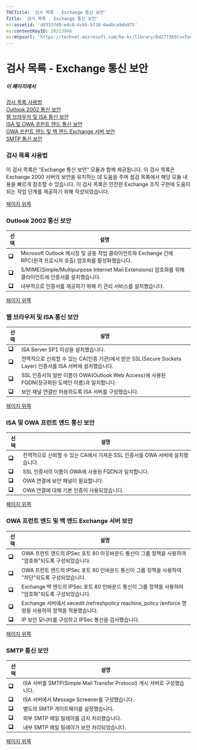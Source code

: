 ```yaml
---
TOCTitle: '검사 목록 - Exchange 통신 보안'
Title: '검사 목록 - Exchange 통신 보안'
ms:assetid: 'dd3337d9-e4c0-4cb5-bf18-6a4bca9da975'
ms:contentKeyID: 20213948
ms:mtpsurl: 'https://technet.microsoft.com/ko-kr/library/Dd277369(v=TechNet.10)'
---
```


검사 목록 - Exchange 통신 보안
==============================

##### 이 페이지에서

[](#xsltsection121121120120)[검사 목록 사용법](#xsltsection121121120120)  
[](#xsltsection122121120120)[Outlook 2002 통신 보안](#xsltsection122121120120)  
[](#xsltsection124121120120)[웹 브라우저 및 ISA 통신 보안](#xsltsection124121120120)  
[](#xsltsection126121120120)[ISA 및 OWA 프런트 엔드 통신 보안](#xsltsection126121120120)  
[](#xsltsection128121120120)[OWA 프런트 엔드 및 백 엔드 Exchange 서버 보안](#xsltsection128121120120)  
[](#xsltsection130121120120)[SMTP 통신 보안](#xsltsection130121120120)  

### 검사 목록 사용법

이 검사 목록은 "Exchange 통신 보안" 모듈과 함께 제공됩니다. 이 검사 목록은 Exchange 2000 서버의 보안을 유지하는 데 도움을 주며 점검 목록에서 해당 모듈 내용을 빠르게 참조할 수 있습니다. 이 검사 목록은 안전한 Exchange 조직 구현에 도움이 되는 작업 단계를 제공하기 위해 작성되었습니다.

[](#mainsection)[페이지 위쪽](#mainsection)

### Outlook 2002 통신 보안

| 선택                                                                                 | 설명                                                                                                              |
|--------------------------------------------------------------------------------------|-------------------------------------------------------------------------------------------------------------------|
| ![](images/Dd277369.mnp_checkbox(ko-kr,TechNet.10).gif) | Microsoft Outlook 메시징 및 공동 작업 클라이언트와 Exchange 간에 RPC(원격 프로시저 호출) 암호화를 활성화했습니다. |
| ![](images/Dd277369.mnp_checkbox(ko-kr,TechNet.10).gif) | S/MIME(Simple/Multipurpose Internet Mail Extensions) 암호화를 위해 클라이언트에 인증서를 설치했습니다.            |
| ![](images/Dd277369.mnp_checkbox(ko-kr,TechNet.10).gif) | 내부적으로 인증서를 제공하기 위해 키 관리 서비스를 설치했습니다.                                                  |

[](#mainsection)[페이지 위쪽](#mainsection)

### 웹 브라우저 및 ISA 통신 보안

| 선택                                                                                 | 설명                                                                                                         |
|--------------------------------------------------------------------------------------|--------------------------------------------------------------------------------------------------------------|
| ![](images/Dd277369.mnp_checkbox(ko-kr,TechNet.10).gif) | ISA Server SP1 이상을 설치했습니다.                                                                          |
| ![](images/Dd277369.mnp_checkbox(ko-kr,TechNet.10).gif) | 전역적으로 신뢰할 수 있는 CA(인증 기관)에서 받은 SSL(Secure Sockets Layer) 인증서를 ISA 서버에 설치했습니다. |
| ![](images/Dd277369.mnp_checkbox(ko-kr,TechNet.10).gif) | SSL 인증서의 일반 이름이 OWA(Outlook Web Access)에 사용된 FQDN(정규화된 도메인 이름)과 일치합니다.           |
| ![](images/Dd277369.mnp_checkbox(ko-kr,TechNet.10).gif) | 보안 채널 연결만 허용하도록 ISA 서버를 구성했습니다.                                                         |

[](#mainsection)[페이지 위쪽](#mainsection)

### ISA 및 OWA 프런트 엔드 통신 보안

| 선택                                                                                 | 설명                                                                          |
|--------------------------------------------------------------------------------------|-------------------------------------------------------------------------------|
| ![](images/Dd277369.mnp_checkbox(ko-kr,TechNet.10).gif) | 전역적으로 신뢰할 수 있는 CA에서 가져온 SSL 인증서를 OWA 서버에 설치했습니다. |
| ![](images/Dd277369.mnp_checkbox(ko-kr,TechNet.10).gif) | SSL 인증서의 이름이 OWA에 사용된 FQDN과 일치합니다.                           |
| ![](images/Dd277369.mnp_checkbox(ko-kr,TechNet.10).gif) | OWA 연결에 보안 채널이 필요합니다.                                            |
| ![](images/Dd277369.mnp_checkbox(ko-kr,TechNet.10).gif) | OWA 연결에 대해 기본 인증이 사용되었습니다.                                   |

[](#mainsection)[페이지 위쪽](#mainsection)

### OWA 프런트 엔드 및 백 엔드 Exchange 서버 보안

| 선택                                                                                 | 설명                                                                                                   |
|--------------------------------------------------------------------------------------|--------------------------------------------------------------------------------------------------------|
| ![](images/Dd277369.mnp_checkbox(ko-kr,TechNet.10).gif) | OWA 프런트 엔드의 IPSec 포트 80 아웃바운드 통신이 그룹 정책을 사용하여 "암호화"되도록 구성되었습니다.  |
| ![](images/Dd277369.mnp_checkbox(ko-kr,TechNet.10).gif) | OWA 프런트 엔드의 IPSec 포트 80 인바운드 통신이 그룹 정책을 사용하여 "차단"되도록 구성되었습니다.      |
| ![](images/Dd277369.mnp_checkbox(ko-kr,TechNet.10).gif) | Exchange 백 엔드의 IPSec 포트 80 인바운드 통신이 그룹 정책을 사용하여 "암호화"되도록 구성되었습니다.   |
| ![](images/Dd277369.mnp_checkbox(ko-kr,TechNet.10).gif) | Exchange 서버에서 secedit /refreshpolicy machine\_policy /enforce 명령을 사용하여 정책을 적용했습니다. |
| ![](images/Dd277369.mnp_checkbox(ko-kr,TechNet.10).gif) | IP 보안 모니터를 구성하고 IPSec 통신을 검사했습니다.                                                   |

[](#mainsection)[페이지 위쪽](#mainsection)

### SMTP 통신 보안

| 선택                                                                                 | 설명                                                                     |
|--------------------------------------------------------------------------------------|--------------------------------------------------------------------------|
| ![](images/Dd277369.mnp_checkbox(ko-kr,TechNet.10).gif) | ISA 서버를 SMTP(Simple Mail Transfer Protocol) 게시 서버로 구성했습니다. |
| ![](images/Dd277369.mnp_checkbox(ko-kr,TechNet.10).gif) | ISA 서버에서 Message Screener를 구성했습니다.                            |
| ![](images/Dd277369.mnp_checkbox(ko-kr,TechNet.10).gif) | 별도의 SMTP 게이트웨이를 설정했습니다.                                   |
| ![](images/Dd277369.mnp_checkbox(ko-kr,TechNet.10).gif) | 외부 SMTP 메일 릴레이를 금지 처리했습니다.                               |
| ![](images/Dd277369.mnp_checkbox(ko-kr,TechNet.10).gif) | 내부 SMTP 메일 릴레이가 보안 처리되었습니다.                             |

[](#mainsection)[페이지 위쪽](#mainsection)
